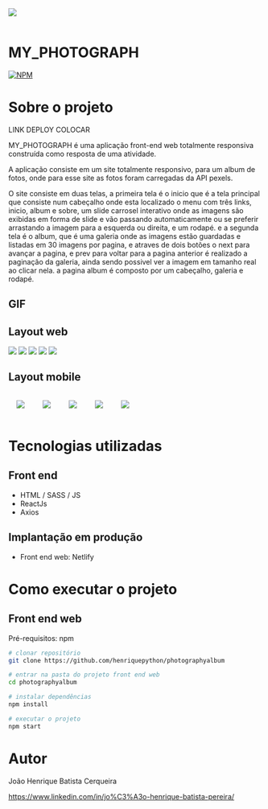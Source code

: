 <img style="margin:16px auto;" src="./src/assets/logo1.png"/>

# MY_PHOTOGRAPH
[![NPM](https://img.shields.io/npm/l/react)](https://github.com/henriquepython/photographyalbum/blob/main/LICENSE) 

# Sobre o projeto

LINK DEPLOY COLOCAR

MY_PHOTOGRAPH é uma aplicação front-end web totalmente responsiva construída como resposta de uma atividade.

A aplicação consiste em um site totalmente responsivo, para um album de fotos, onde para esse site as fotos foram carregadas da API pexels.

O site consiste em duas telas, a primeira tela é o inicio que é a tela principal que consiste num cabeçalho onde esta localizado o menu com três links, inicio, album e sobre, um slide carrosel interativo onde as imagens são exibidas em forma de slide e vão passando automaticamente ou se preferir arrastando a imagem para a esquerda ou direita, e um rodapé. e a segunda tela é o album, que é uma galeria onde as imagens estão guardadas e listadas em 30 imagens por pagina, e atraves de dois botões o next para avançar a pagina, e prev para voltar para a pagina anterior é realizado a paginação da galeria, ainda sendo possivel ver a imagem em tamanho real ao clicar nela. a pagina album é composto por um cabeçalho, galeria e rodapé.

## GIF

## Layout web
<img src="./src/assets/web1.png"/>
<img src="./src/assets/web2.png"/>
<img src="./src/assets/web3.png"/>
<img src="./src/assets/web4.png"/>
<img src="./src/assets/web5.png"/>

## Layout mobile
<img style="margin:16px;" src="./src/assets/mobile1.png"/>
<img style="margin:16px;" src="./src/assets/mobile5.png"/>
<img style="margin:16px;" src="./src/assets/mobile2.png"/>
<img style="margin:16px;" src="./src/assets/mobile3.png"/>
<img style="margin:16px;" src="./src/assets/mobile4.png"/>

# Tecnologias utilizadas
## Front end
- HTML / SASS / JS 
- ReactJs
- Axios
## Implantação em produção
- Front end web: Netlify

# Como executar o projeto

## Front end web
Pré-requisitos: npm

```bash
# clonar repositório
git clone https://github.com/henriquepython/photographyalbum

# entrar na pasta do projeto front end web
cd photographyalbum

# instalar dependências
npm install

# executar o projeto
npm start
```

# Autor

João Henrique Batista Cerqueira

https://www.linkedin.com/in/jo%C3%A3o-henrique-batista-pereira/